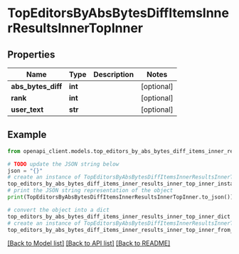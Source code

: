 # TopEditorsByAbsBytesDiffItemsInnerResultsInnerTopInner


## Properties

Name | Type | Description | Notes
------------ | ------------- | ------------- | -------------
**abs_bytes_diff** | **int** |  | [optional] 
**rank** | **int** |  | [optional] 
**user_text** | **str** |  | [optional] 

## Example

```python
from openapi_client.models.top_editors_by_abs_bytes_diff_items_inner_results_inner_top_inner import TopEditorsByAbsBytesDiffItemsInnerResultsInnerTopInner

# TODO update the JSON string below
json = "{}"
# create an instance of TopEditorsByAbsBytesDiffItemsInnerResultsInnerTopInner from a JSON string
top_editors_by_abs_bytes_diff_items_inner_results_inner_top_inner_instance = TopEditorsByAbsBytesDiffItemsInnerResultsInnerTopInner.from_json(json)
# print the JSON string representation of the object
print(TopEditorsByAbsBytesDiffItemsInnerResultsInnerTopInner.to_json())

# convert the object into a dict
top_editors_by_abs_bytes_diff_items_inner_results_inner_top_inner_dict = top_editors_by_abs_bytes_diff_items_inner_results_inner_top_inner_instance.to_dict()
# create an instance of TopEditorsByAbsBytesDiffItemsInnerResultsInnerTopInner from a dict
top_editors_by_abs_bytes_diff_items_inner_results_inner_top_inner_from_dict = TopEditorsByAbsBytesDiffItemsInnerResultsInnerTopInner.from_dict(top_editors_by_abs_bytes_diff_items_inner_results_inner_top_inner_dict)
```
[[Back to Model list]](../README.md#documentation-for-models) [[Back to API list]](../README.md#documentation-for-api-endpoints) [[Back to README]](../README.md)


